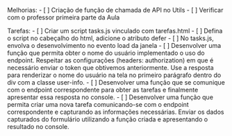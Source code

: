 Melhorias:
    - [ ] Criação de função de chamada de API no Utils
    - [ ]  Verificar com o professor primeira parte da Aula

Tarefas:
    - [ ] Criar um script tasks.js vinculado com tarefas.html
    - [ ] Defina o script no cabeçalho do html, adicione o atributo defer
    - [ ] No tasks.js, envolva o desenvolvimento no evento load da janela
    - [ ] Desenvolver uma função que permita obter o nome do usuário implementado o uso do endpoint. Respeitar as configurações (headers: authorization) em que é necessário enviar o token que obtivemos anteriormente. Use a resposta para renderizar o nome do usuário na tela no primeiro parágrafo dentro do div com a classe user-info.
    - [ ] Desenvolver uma função que se comunique com o endpoint correspondente para obter as tarefas e finalmente apresentar essa resposta no console.
    - [ ] Desenvolver uma função que permita criar uma nova tarefa comunicando-se com o endpoint correspondente e capturando as informações necessárias. Enviar os dados capturados do formulário utilizando a função criada e apresentando o resultado no console.

